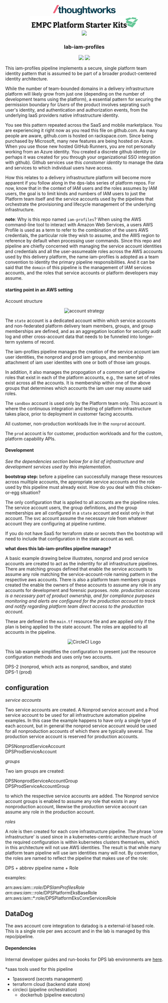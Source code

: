 <div align="center">
	<p>
		<img alt="Thoughtworks Logo" src="https://raw.githubusercontent.com/ThoughtWorks-DPS/static/master/thoughtworks_flamingo_wave.png?sanitize=true" width=200 />
    <br />
		<img alt="DPS Title" src="https://raw.githubusercontent.com/ThoughtWorks-DPS/static/master/EMPCPlatformStarterKitsImage.png?sanitize=true" width=350/>
		<br />
		<a href="https://aws.amazon.com"><img src="https://img.shields.io/badge/-deployed-blank.svg?style=social&logo=amazon"></a>
		<br />
		<h3>lab-iam-profiles</h3>
		</a> <a href="https://app.circleci.com/pipelines/github/ThoughtWorks-DPS/lab-iam-profiles"><img src="https://circleci.com/gh/ThoughtWorks-DPS/lab-iam-profiles.svg?style=shield"></a>
		<a href="https://opensource.org/licenses/MIT"><img src="https://img.shields.io/github/license/ThoughtWorks-DPS/lab-iam-profiles"></a>
	</p>
</div>

This iam-profiles pipeline implements a secure, single platform team identity pattern that is assumed to be part of a broader product-centered identity architecture.  

While the number of team-bounded domains in a delivery infrastructure platform will likely grow from just one (depending on the number of development teams using the platform), a essential pattern for securing the permission boundary for _Users_ of the product involves seprating such user's identity, and authentication and authorization events, from the underlying IaaS providers native infrastructure identity.  

You see this pattern repeated across the SaaS and mobile marketplace. You are experiencing it right now as you read this file on github.com. As many people are aware, github.com is hosted on rackspace.com. Since being purchased by Microsoft, many new features are being hosted on Azure. When you use those new hosted GitHub Runners, you are not personally working from an Azure identity. You created a discrete github identity (or perhaps it was created for you through your organizational SSO integration with github). Github services use this _constomer identity_ to manage the data and services to which individual users have access.  

How this relates to a delivery infrastructure platform will become more apparent if you follow along in the dps-labs series of platform repos. For now, know that in the context of IAM users and the roles assumes by IAM users, the goal is to limit kinds and numbers of IAM users to just the Platform team itself and the service accounts used by the pipelines that orchestrate the provisioning and lifecycle management of the underlying infrastructure.  

**note**: Why is this repo named `iam-profiles`? When using the AWS command-line tool to interact with Amazon Web Services, a users AWS Profile is used as a term to refer to the combination of the users AWS credentials, the particular role they wish to assume, and the AWS region to reference by default when processing user commands. Since this repo and pipeline are chiefly concerned with managing the service account identities and credentials and all the user-assumeable roles across the AWS accounts used by this delivery platform, the name iam-profiles is adopted as a team convention to identity the primary pipeline responsibilities. And it can be said that the `domain` of this pipeline is the management of IAM services accounts, and the roles that service accounts or platform developers may assume.  

#### starting point in an AWS setting

Account structure  

<div align="center">
	<p>
		<img alt="account strategy" src="https://github.com/ThoughtWorks-DPS/lab-iam-profiles/blob/main/doc/aws_account_strategy.png" />
	</p>
</div>

The `state` account is a dedicated account within which service accounts and non-federated platform delivery team members, groups, and group memberships are defined, and as an aggregation location for security audit log and other cross-account data that needs to be funneled into longer-term systems of record.  

The iam-profiles pipeline manages the creation of the service account iam user identities, the nonprod and prod iam groups, and membership attachment of iam user identites with one or both of those iam groups.  

In addition, it also manages the propogation of a common set of pipeline roles that exist in each of the platform accounts, e.g., the same set of roles exist across all the accounts. It is membership within one of the above groups that determines which accounts the iam user may assume said roles.  

The `sandbox` account is used only by the Platform team only. This account is where the continuous integration and testing of platform infrastructure takes place, prior to deployment in customer facing accounts.  

All customer, non-production workloads live in the `nonprod` account.  

The `prod` account is for customer, production workloads and for the custom, platform capability APIs.  

#### Development

_See the dependencies section below for a list of infrastructure and development services used by this implementation._  

**bootstrap step:** before a pipeline can successfully manage these resources across muiltiple accounts, the appropriate service accounts and the role used by this pipeline must already exist. How do you deal with this chicken-or-egg situation?

The only configuration that is applied to all accounts are the pipeline roles. The service account users, the group definitions, and the group memberships are all configured in a `state` account and exist only in that account. The svc account assume the necessary role from whatever account they are configuring at pipeline runtime.  

If you do not have SaaS for terraform state or secrets then the bootstrap will need to include that configuration in the state account as well.  

**what does this lab-iam-profiles pipeline manage?**

A basic example drawing below illustrates, nonprod and prod service accounts are created to act as the indentity for all infrastructure pipelines. There are matching groups defined that enable the service accounts to assume any role matching the service-account-role naming pattern in the respective aws accounts. There is also a platform team members groups created the enable the owners of these accounts to assume any role in any accounts for development and forensic purposes. _note. production access is a necessary part of product ownership, and for compliance purposes monitoring and alerts are configured for the production account to track and notify regarding platform team direct access to the production account._

These are defined in the `main.tf` resource file and are applied only if the plan is being applied to the state account. The roles are applied to all accounts in the pipeline.  

<div align="center">
	<p>
		<img alt="CircleCI Logo" src="https://github.com/ThoughtWorks-DPS/lab-iam-profiles/blob/main/doc/configuration.png" />
	</p>
</div>

This lab example simplifies the configuration to present just the resource configuration methods and uses only two accounts.  

DPS-2  (nonprod, which acts as nonprod, sandbox, and state)  
DPS-1  (prod)  

## configuration

_service accounts_

Two service accounts are created. A Nonprod service account and a Prod service account to be used for all infrastructure automation pipeline examples. In this case the example happens to have only a single type of each account, but in general the nonprod service account would be used for all nonproduction accounts of which there are typically several. The production service account is reserved for production accounts.  

DPSNonprodServiceAccount  
DPSProdServiceAccount  

_groups_

Two iam groups are created:  

DPSNonprodServiceAccountGroup  
DPSProdServiceAccountGroup  

to which the respective service accounts are added. The Nonprod service account groups is enabled to assume any role that exists in any nonproduction account, likewise the production service account can assume any role in the production account.

_roles_

A role is then created for each core infrastructure pipeline. The phrase 'core infrastructure' is used since in a kubernetes-centric architecture much of the required configuration is within kubernetes clusters themselves, which in this architecture will not use AWS identities. The result is that while many platform team pipeline will use iam identities many will not. By convention, the roles are named to reflect the pipeline that makes use of the role:  

DPS + abbrev pipeline name + Role  

examples:

arn:aws:iam::*:role/DPSIamProfilesRole  
arn:aws:iam::*:role/DPSPlatformEksBaseRole  
arn:aws:iam::*:role/DPSPlatformEksCoreServicesRole  

## DataDog

The aws account core integration to datadog is a external-id based role. This is a single role per aws account and in the lab is managed by this repo/pipeline.  

#### Dependencies

Internal developer guides and run-books for DPS lab environments are [here](https://github.com/ThoughtWorks-DPS/documentation-internal).  

*saas tools used for this pipeline
* 1password (secrets management)
* terraform cloud (backend state store)
* circleci (pipeline orchestration)
  * dockerhub (pipeline executors)
